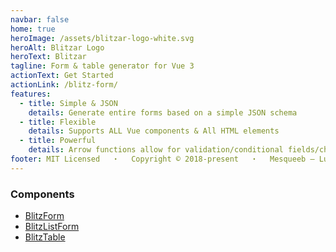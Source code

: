 ```yaml
---
navbar: false
home: true
heroImage: /assets/blitzar-logo-white.svg
heroAlt: Blitzar Logo
heroText: Blitzar
tagline: Form & table generator for Vue 3
actionText: Get Started
actionLink: /blitz-form/
features:
  - title: Simple & JSON
    details: Generate entire forms based on a simple JSON schema
  - title: Flexible
    details: Supports ALL Vue components & All HTML elements
  - title: Powerful
    details: Arrow functions allow for validation/conditional fields/changing props
footer: MIT Licensed 　・　 Copyright © 2018-present 　・　 Mesqueeb — Luca Ban
---
```


<style>
.home-hero a {
  color: white !important;
}
.home-content {
  display: flex;
  align-items: center;
  justify-content: center;
  text-align: center;
}
.home-content ul {
  display: flex;
  flex-wrap: wrap;
}
.home-content li {
  font-weight: 700;
  display: block;
  padding: 0.8rem 1rem;
  white-space: nowrap;
}
</style>

### Components

- [BlitzForm](/blitz-form/)
- [BlitzListForm](/blitz-list-form/)
- [BlitzTable](/blitz-table/)
